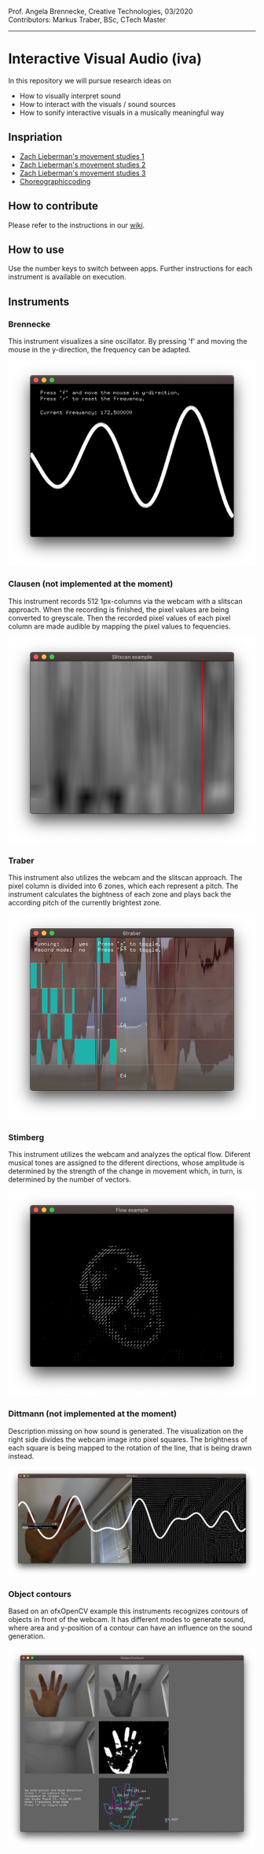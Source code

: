 <!-- ---  
title: Creative Coding II
author: Angela Brennecke
affiliation: Film University Babelsberg KONRAD WOLF
date: Summer term 20
---   -->

Prof. Angela Brennecke, Creative Technologies, 03/2020  
Contributors:  Markus Traber, BSc, CTech Master 

---

# Interactive Visual Audio (iva)

In this repository we will pursue research ideas on 

- How to visually interpret sound
- How to interact with the visuals / sound sources
- How to sonify interactive visuals in a musically meaningful way


## Inspriation

- [Zach Lieberman's movement studies 1](https://www.instagram.com/p/B-HP2juDryV/?utm_source=ig_web_copy_link)
- [Zach Lieberman's movement studies 2](https://www.instagram.com/p/B-HP2juDryV/?utm_source=ig_web_copy_link)
- [Zach Lieberman's movement studies 3](https://www.instagram.com/p/B-DGofHjWLK/?utm_source=ig_web_copy_link)
- [Choreographiccoding](http://www.choreographiccoding.org/#lab-mz-19)


## How to contribute
Please refer to the instructions in our [wiki](https://github.com/ctechfilmuniversity/research_iva/wiki#how-to-contribute-code).

## How to use
Use the number keys to switch between apps. Further instructions for each instrument is available on execution.


## Instruments

### Brennecke
This instrument visualizes a sine oscillator. By pressing 'f' and moving the mouse in the y-direction, the frequency can be adapted.

![Brennecke](screenshots/01_brennecke.png)

### Clausen (not implemented at the moment)
This instrument records 512 1px-columns via the webcam with a slitscan approach. When the recording is finished, the pixel values are being converted to greyscale. Then the recorded pixel values of each pixel column are made audible by mapping the pixel values to fequencies.

![Clausen](screenshots/02_clausen.png)

### Traber
This instrument also utilizes the webcam and the slitscan approach. The pixel column is divided into 6 zones, which each represent a pitch. The instrument calculates the bightness of each zone and plays back the according pitch of the currently brightest zone.

![Traber](screenshots/03_traber.png)

### Stimberg
This instrument utilizes the webcam and analyzes the optical flow. Diferent musical tones are assigned to the diferent directions, whose amplitude is determined by the strength of the change in movement which, in turn, is determined by the number of vectors.

![Stimberg](screenshots/04_stimberg.png)

### Dittmann (not implemented at the moment)
Description missing on how sound is generated. The visualization on the right side divides the webcam image into pixel squares. The brightness of each square is being mapped to the rotation of the line, that is being drawn instead.

![Dittmann](screenshots/05_dittmann.png)

### Object contours
Based on an ofxOpenCV example this instruments recognizes contours of objects in front of the webcam. It has different modes to generate sound, where area and y-position of a contour can have an influence on the sound generation.

![Object contours](screenshots/06_objectContours.png)
